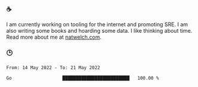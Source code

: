 ### ☕

I am currently working on tooling for the internet and promoting SRE. I am also writing some books and hoarding some data. I like thinking about time. Read more about me at [natwelch.com](https://natwelch.com).

### 🕒

<!--START_SECTION:waka-->

```text
From: 14 May 2022 - To: 21 May 2022

Go                   █████████████████████████   100.00 %
```

<!--END_SECTION:waka-->
